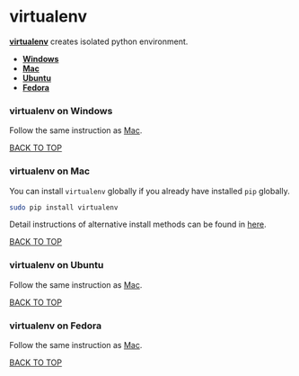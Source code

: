virtualenv
==========
[**virtualenv**](https://virtualenv.pypa.io) creates isolated python environment.

* [**Windows**](#virtualenv-on-windows)
* [**Mac**](#virtualenv-on-mac)
* [**Ubuntu**](#virtualenv-on-ubuntu)
* [**Fedora**](#virtualenv-on-fedora)

### virtualenv on Windows
Follow the same instruction as [Mac](virtualenv-on-mac).

[BACK TO TOP](https://github.com/ctrl-alt-del/devenv)



### virtualenv on Mac
You can install `virtualenv` globally if you already have installed `pip` globally.
```sh
sudo pip install virtualenv
```

Detail instructions of alternative install methods can be found in [here](https://virtualenv.pypa.io/en/latest/installation.html).

[BACK TO TOP](https://github.com/ctrl-alt-del/devenv)



### virtualenv on Ubuntu
Follow the same instruction as [Mac](virtualenv-on-mac).

[BACK TO TOP](https://github.com/ctrl-alt-del/devenv)



### virtualenv on Fedora
Follow the same instruction as [Mac](virtualenv-on-mac).

[BACK TO TOP](https://github.com/ctrl-alt-del/devenv)
